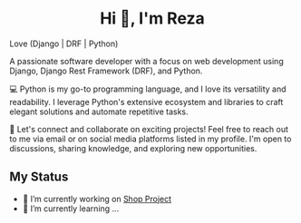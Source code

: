 <h1 align="center">Hi 👋, I'm Reza</h1>

<!--
**rms82/rms82** is a ✨ _special_ ✨ repository because its `README.md` (this file) appears on your GitHub profile.

Here are some ideas to get you started:

- 🔭 I’m currently working on ...
- 🌱 I’m currently learning ...
- 👯 I’m looking to collaborate on ...
- 🤔 I’m looking for help with ...
- 💬 Ask me about ...
- 📫 How to reach me: ...
- 😄 Pronouns: ...
- ⚡ Fun fact: ...
-->

Love (Django | DRF | Python)

 A passionate software developer with a focus on web development using Django, Django Rest Framework (DRF), and Python.


💻 Python is my go-to programming language, and I love its versatility and readability. I leverage Python's extensive ecosystem and libraries to craft elegant solutions and automate repetitive tasks.

🤝 Let's connect and collaborate on exciting projects! Feel free to reach out to me via email or on social media platforms listed in my profile. I'm open to discussions, sharing knowledge, and exploring new opportunities.


## My Status
- 🔭 I’m currently working on [Shop Project](https://github.com/rms82/shop_test)
- 🌱 I’m currently learning ...
